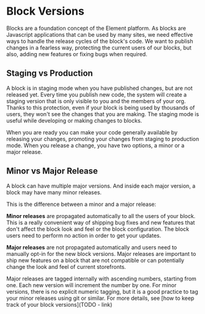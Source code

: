 # Block Versions

Blocks are a foundation concept of the Element platform. As blocks are Javascript applications that can be used by many sites, we
need effective ways to handle the release cycles of the block's code. We want to publish changes in a fearless way, protecting the current
users of our blocks, but also, adding new features or fixing bugs when required.

## Staging vs Production

A block is in staging mode when you have published changes, but are not released yet. Every time you publish new code, the system will create
a staging version that is only visible to you and the members of your org. Thanks to this protection, even if your block is being used by thousands
of users, they won't see the changes that you are making. The staging mode is useful while developing or making changes to blocks.

When you are ready you can make your code generally available by releasing your changes, promoting your changes from staging to production mode. When
you release a change, you have two options, a minor or a major release.

## Minor vs Major Release

A block can have multiple major versions. And inside each major version, a block may have many minor releases.

This is the difference between a minor and a major release:

**Minor releases** are propagated automatically to all the users of your block. This is a really convenient way of shipping bug fixes and new features that don't affect the block look and feel or the block configuration. The block users need to perform no action in order to get your updates.

**Major releases** are not propagated automatically and users need to manually opt-in for the new block versions. Major releases are important to ship new features on a block that are not compatible or can potentially change the look and feel of current storefronts.

Major releases are tagged internally with ascending numbers, starting from one. Each new version will increment the number by one. For minor versions, there is no explicit numeric tagging, but it is a good practice to
tag your minor releases using git or similar. For more details, see [how to keep track of your block versions](TODO - link)
